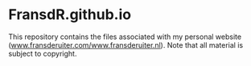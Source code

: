 # FransdR.github.io
This repository contains the files associated with my personal website (www.fransderuiter.com/www.fransderuiter.nl). Note that all material is subject to copyright.
